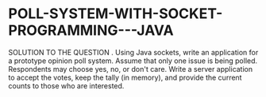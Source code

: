 # POLL-SYSTEM-WITH-SOCKET-PROGRAMMING---JAVA
SOLUTION TO THE QUESTION .
Using Java sockets, write an application for a prototype opinion poll system. Assume that only one issue is being polled. Respondents may choose yes, no, or don't care. Write a server application to accept the votes, keep the tally (in memory), and provide the current counts to those who are interested.

